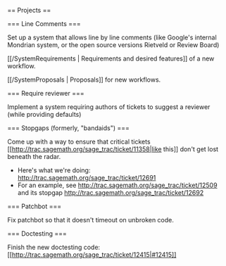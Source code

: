 == Projects ==

=== Line Comments ===

Set up a system that allows line by line comments (like Google's internal Mondrian system, or the open source versions Rietveld or Review Board)

[[/SystemRequirements | Requirements and desired features]] of a new workflow.

[[/SystemProposals | Proposals]] for new workflows.

=== Require reviewer ===

Implement a system requiring authors of tickets to suggest a reviewer (while providing defaults)

=== Stopgaps (formerly, "bandaids") ===

Come up with a way to ensure that critical tickets [[http://trac.sagemath.org/sage_trac/ticket/11358|like this]] don't get lost beneath the radar.
  * Here's what we're doing: http://trac.sagemath.org/sage_trac/ticket/12691
  * For an example, see http://trac.sagemath.org/sage_trac/ticket/12509 and its stopgap http://trac.sagemath.org/sage_trac/ticket/12692

=== Patchbot ===

Fix patchbot so that it doesn't timeout on unbroken code.

=== Doctesting ===

Finish the new doctesting code: [[http://trac.sagemath.org/sage_trac/ticket/12415|#12415]]
